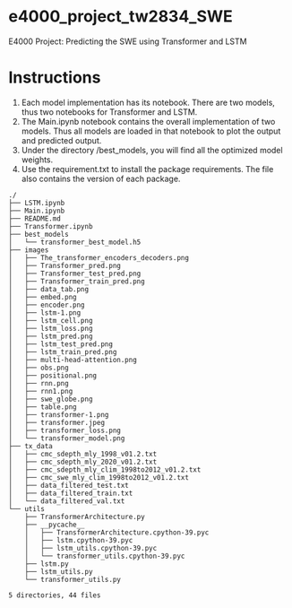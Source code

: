 # e4000_project_tw2834_SWE
E4000 Project: Predicting the SWE using Transformer and LSTM


# Instructions 

1. Each model implementation has its notebook. There are two models, thus two notebooks for Transformer and LSTM.
2. The Main.ipynb notebook contains the overall implementation of two models. Thus all models are loaded in that notebook to plot the output and predicted output.
3. Under the directory /best_models, you will find all the optimized model weights.
4. Use the requirement.txt to install the package requirements. The file also contains the version of each package.


```  
./
├── LSTM.ipynb
├── Main.ipynb
├── README.md
├── Transformer.ipynb
├── best_models
│   └── transformer_best_model.h5
├── images
│   ├── The_transformer_encoders_decoders.png
│   ├── Transformer_pred.png
│   ├── Transformer_test_pred.png
│   ├── Transformer_train_pred.png
│   ├── data_tab.png
│   ├── embed.png
│   ├── encoder.png
│   ├── lstm-1.png
│   ├── lstm_cell.png
│   ├── lstm_loss.png
│   ├── lstm_pred.png
│   ├── lstm_test_pred.png
│   ├── lstm_train_pred.png
│   ├── multi-head-attention.png
│   ├── obs.png
│   ├── positional.png
│   ├── rnn.png
│   ├── rnn1.png
│   ├── swe_globe.png
│   ├── table.png
│   ├── transformer-1.png
│   ├── transformer.jpeg
│   ├── transformer_loss.png
│   └── transformer_model.png
├── tx_data
│   ├── cmc_sdepth_mly_1998_v01.2.txt
│   ├── cmc_sdepth_mly_2020_v01.2.txt
│   ├── cmc_sdepth_mly_clim_1998to2012_v01.2.txt
│   ├── cmc_swe_mly_clim_1998to2012_v01.2.txt
│   ├── data_filtered_test.txt
│   ├── data_filtered_train.txt
│   └── data_filtered_val.txt
└── utils
    ├── TransformerArchitecture.py
    ├── __pycache__
    │   ├── TransformerArchitecture.cpython-39.pyc
    │   ├── lstm.cpython-39.pyc
    │   ├── lstm_utils.cpython-39.pyc
    │   └── transformer_utils.cpython-39.pyc
    ├── lstm.py
    ├── lstm_utils.py
    └── transformer_utils.py

5 directories, 44 files
```  
